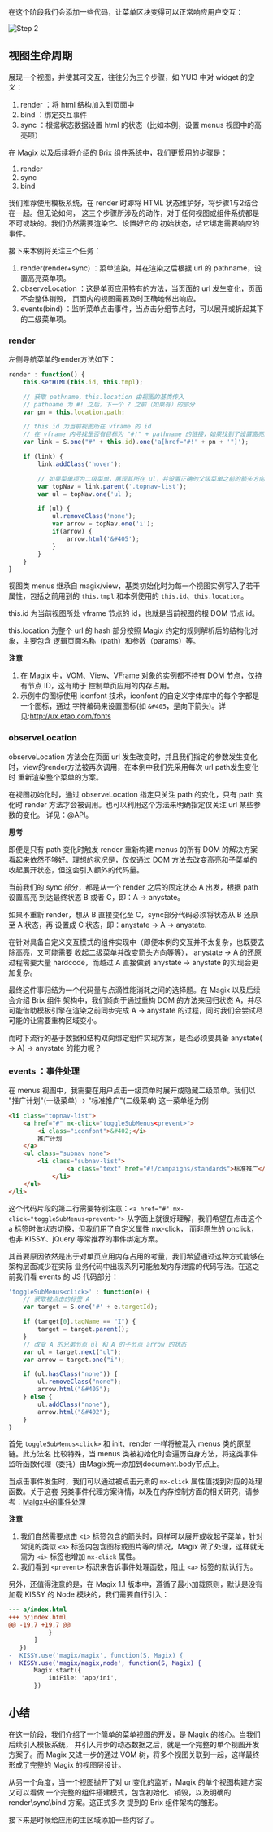 在这个阶段我们会添加一些代码，让菜单区块变得可以正常响应用户交互：

![Step 2](http://thx.github.io/magix/assets/img/step-2.png)

## 视图生命周期

展现一个视图，并使其可交互，往往分为三个步骤，如 YUI3 中对 widget 的定义：

1. render ：将 html 结构加入到页面中
2. bind ：绑定交互事件
3. sync ：根据状态数据设置 html 的状态（比如本例，设置 menus 视图中的高亮项）

在 Magix 以及后续将介绍的 Brix 组件系统中，我们更惯用的步骤是：

1. render
2. sync
3. bind

我们推荐使用模板系统，在 render 时即将 HTML 状态维护好，将步骤1与2结合在一起。但无论如何，
这三个步骤所涉及的动作，对于任何视图或组件系统都是不可或缺的。我们仍然需要渲染它、设置好它的
初始状态，给它绑定需要响应的事件。

接下来本例将关注三个任务：

1. render(render+sync) ：菜单渲染，并在渲染之后根据 url 的 pathname，设置高亮菜单项。
2. observeLocation ：这是单页应用特有的方法，当页面的 url 发生变化，页面不会整体销毁，
   页面内的视图需要及时正确地做出响应。
3. events(bind) ：监听菜单点击事件，当点击分组节点时，可以展开或折起其下的二级菜单项。

### render

左侧导航菜单的render方法如下：

```js
render : function() {
    this.setHTML(this.id, this.tmpl);

    // 获取 pathname，this.location 由视图的基类传入
    // pathname 为 #! 之后，下一个 ? 之前（如果有）的部分
    var pn = this.location.path;

    // this.id 为当前视图所在 vframe 的 id
    // 在 vframe 内寻找是否有目标为 "#!" + pathname 的链接，如果找到了设置高亮。
    var link = S.one("#" + this.id).one('a[href="#!' + pn + '"]');

    if (link) {
        link.addClass('hover');

        // 如果菜单项为二级菜单，展现其所在 ul，并设置正确的父级菜单之前的箭头方向。
        var topNav = link.parent('.topnav-list');
        var ul = topNav.one('ul');

        if (ul) {
            ul.removeClass('none');
            var arrow = topNav.one('i');
            if(arrow) {
                arrow.html('&#405');
            }
        }
    }
}
```

视图类 menus 继承自 magix/view，基类初始化时为每一个视图实例写入了若干属性，包括之前用到的
`this.tmpl` 和本例使用的 `this.id`、`this.location`。

this.id 为当前视图所处 vframe 节点的 id，也就是当前视图的根 DOM 节点 id。

this.location 为整个 url 的 hash 部分按照 Magix 约定的规则解析后的结构化对象，主要包含
逻辑页面名称（path）和参数（params）等。

**注意**

1. 在 Magix 中，VOM、View、VFrame 对象的实例都不持有 DOM 节点，仅持有节点 ID，这有助于
   控制单页应用的内存占用。
2. 示例中的图标使用 iconfont 技术，iconfont 的自定义字体库中的每个字都是一个图标，通过
   字符编码来设置图标(如 `&#405`，是向下箭头)。详见:<http://ux.etao.com/fonts>

### observeLocation

observeLocation 方法会在页面 url 发生改变时，并且我们指定的参数发生变化时，view的render方法被再次调用，在本例中我们先采用每次 url path发生变化时
重新渲染整个菜单的方案。


在视图初始化时，通过 observeLocation 指定只关注 path 的变化，只有 path 变化时
render 方法才会被调用。也可以利用这个方法来明确指定仅关注 url 某些参数的变化。
详见：@API。

**思考**

即便是只有 path 变化时触发 render 重新构建 menus
的所有 DOM 的解决方案看起来依然不够好。理想的状况是，仅仅通过 DOM 方法去改变高亮和子菜单的
收起展开状态，但这会引入额外的代码量。

当前我们的 sync 部分，都是从一个 render 之后的固定状态 A 出发，根据 path 设置高亮
到达最终状态 B 或者 C，即：A -> anystate。

如果不重新 render，想从 B 直接变化至 C，sync部分代码必须将状态从 B 还原至 A 状态，再
设置成 C 状态，即：anystate -> A -> anystate.

在针对具备自定义交互模式的组件实现中（即便本例的交互并不太复杂，也既要去除高亮，又可能需要
收起二级菜单并改变箭头方向等等）， anystate -> A 的还原过程需要大量 hardcode，而越过 A
直接做到 anystate -> anystate 的实现会更加复杂。

最终这件事归结为一个代码量与点滴性能消耗之间的选择题。在 Magix 以及后续会介绍 Brix 组件
架构中，我们倾向于通过重构 DOM 的方法来回归状态 A，并尽可能借助模板引擎在渲染之前同步完成
A -> anystate 的过程，同时我们会尝试尽可能的让需要重构区域变小。

而时下流行的基于数据和结构双向绑定组件实现方案，是否必须要具备
anystate( -> A) -> anystate 的能力呢？

### events ：事件处理

在 menus 视图中，我需要在用户点击一级菜单时展开或隐藏二级菜单。我们以 "推广计划"(一级菜单)
-> "标准推广"(二级菜单) 这一菜单组为例

```html
<li class="topnav-list">
    <a href="#" mx-click="toggleSubMenus<prevent>">
        <i class="iconfont">&#402;</i>
        推广计划
    </a>
    <ul class="subnav none">
        <li class="subnav-list">
                <a class="text" href="#!/campaigns/standards">标准推广</a>
            </li>
    </ul>
</li>
```

这个代码片段的第二行需要特别注意：`<a href="#" mx-click="toggleSubMenus<prevent>">`
从字面上就很好理解，我们希望在点击这个 a 标签时做状态切换，但我们用了自定义属性 mx-click，
而非原生的 onclick，也非 KISSY、jQuery 等常推荐的事件绑定方案。

其首要原因依然是出于对单页应用内存占用的考量，我们希望通过这种方式能够在架构层面减少在实际
业务代码中出现系列可能触发内存泄露的代码写法。在这之前我们看 events 的 JS 代码部分：

```js
'toggleSubMenus<click>' : function(e) {
    // 获取被点击的标签 A
    var target = S.one('#' + e.targetId);

    if (target[0].tagName == "I") {
        target = target.parent();
    }
    // 改变 A 的兄弟节点 ul 和 A 的子节点 arrow 的状态
    var ul = target.next("ul");
    var arrow = target.one("i");

    if (ul.hasClass("none")) {
        ul.removeClass("none");
        arrow.html("&#405");
    } else {
        ul.addClass("none");
        arrow.html("&#402");
    }
}
```

首先 `toggleSubMenus<click>` 和 init、render 一样将被混入 menus 类的原型链。此方法名
比较特殊，当 menus 类被初始化时会遍历自身方法，将这类事件监听函数代理（委托）由Magix统一添加到document.body节点上。

当点击事件发生时，我们可以通过被点击元素的 `mx-click` 属性值找到对应的处理函数。关于这套
另类事件代理方案详情，以及在内存控制方面的相关研究，请参考：[Maigx中的事件处理](http://thx.github.io/magix/articles/about-delegate-event/)

**注意**

1. 我们自然需要点击 `<i>` 标签包含的箭头时，同样可以展开或收起子菜单，针对常见的类似 `<a>`
   标签内包含图标或图片等的情况，Magix 做了处理，这样就无需为 `<i>` 标签也增加 `mx-click`
   属性。
2. 我们看到 `<prevent>` 标识来告诉事件处理函数，阻止 `<a>` 标签的默认行为。

另外，还值得注意的是，在 Magix 1.1 版本中，遵循了最小加载原则，默认是没有加载 KISSY 的
Node 模块的，我们需要自行引入：

```diff
--- a/index.html
+++ b/index.html
@@ -19,7 +19,7 @@
           }
       ]
   })
-  KISSY.use('magix/magix', function(S, Magix) {
+  KISSY.use('magix/magix,node', function(S, Magix) {
       Magix.start({
           iniFile: 'app/ini',
       })
```

## 小结

在这一阶段，我们介绍了一个简单的菜单视图的开发，是 Magix 的核心。当我们后续引入模板系统，
并引入异步的动态数据之后，就是一个完整的单个视图开发方案了。而 Magix 又进一步的通过 VOM
树，将多个视图关联到一起，这样最终形成了完整的 Magix 的视图层设计。

从另一个角度，当一个视图抛开了对 url变化的监听，Magix 的单个视图构建方案又可以看做
一个完整的组件搭建模式，包含初始化、销毁，以及明确的 render\sync\bind 方案。这正式多次
提到的 Brix 组件架构的雏形。

接下来是时候给应用的主区域添加一些内容了。